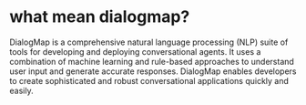 # what mean dialogmap?

DialogMap is a comprehensive natural language processing (NLP) suite of tools for developing and deploying conversational agents. It uses a combination of machine learning and rule-based approaches to understand user input and generate accurate responses. DialogMap enables developers to create sophisticated and robust conversational applications quickly and easily.
